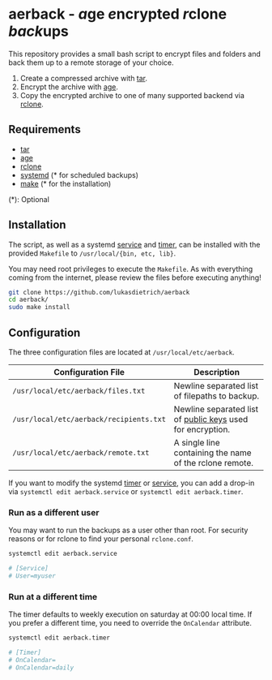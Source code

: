 # aerback - *a*ge *e*ncrypted *r*clone *back*ups

This repository provides a small bash script to encrypt files and folders and
back them up to a remote storage of your choice.

1. Create a compressed archive with [tar][tar].
2. Encrypt the archive with [age][age].
3. Copy the encrypted archive to one of many supported backend
   via [rclone][rclone].

## Requirements

- [tar][tar]
- [age][age]
- [rclone][rclone]
- [systemd][systemd] (\* for scheduled backups)
- [make][make] (\* for the installation)

(\*): Optional

## Installation

The script, as well as a systemd [service][systemd.service] and
[timer][systemd.timer], can be installed with the provided `Makefile`
to `/usr/local/{bin, etc, lib}`.

You may need root privileges to execute the `Makefile`.
As with everything coming from the internet, please review the files before
executing anything!

```sh
git clone https://github.com/lukasdietrich/aerback
cd aerback/
sudo make install
```

## Configuration

The three configuration files are located at `/usr/local/etc/aerback`.

Configuration File                      | Description
--------------------------------------- | ----------------------------------------------------------------------------
`/usr/local/etc/aerback/files.txt`      | Newline separated list of filepaths to backup.
`/usr/local/etc/aerback/recipients.txt` | Newline separated list of [public keys][age.recipients] used for encryption. 
`/usr/local/etc/aerback/remote.txt`     | A single line containing the name of the rclone remote.

If you want to modify the systemd [timer][systemd.timer]
or [service][systemd.service], you can add
a drop-in via `systemctl edit aerback.service` or `systemctl edit aerback.timer`.

### Run as a different user

You may want to run the backups as a user other than root.
For security reasons or for rclone to find your personal `rclone.conf`.

```sh
systemctl edit aerback.service

# [Service]
# User=myuser
```

### Run at a different time

The timer defaults to weekly execution on saturday at 00:00 local time.
If you prefer a different time, you need to override the `OnCalendar` attribute.

```sh
systemctl edit aerback.timer

# [Timer]
# OnCalendar=
# OnCalendar=daily
```

[age]: https://github.com/FiloSottile/age
[age.recipients]: https://github.com/FiloSottile/age#recipient-files
[rclone]: https://github.com/rclone/rclone
[tar]: https://manpages.ubuntu.com/manpages/bionic/de/man1/tar.1.html
[systemd]: https://manpages.ubuntu.com/manpages/bionic/man1/systemd.1.html
[systemd.timer]: https://manpages.ubuntu.com/manpages/bionic/man5/systemd.timer.5.html
[systemd.service]: https://manpages.ubuntu.com/manpages/bionic/man5/systemd.service.5.html
[make]: https://manpages.ubuntu.com/manpages/bionic/man1/make.1.html
